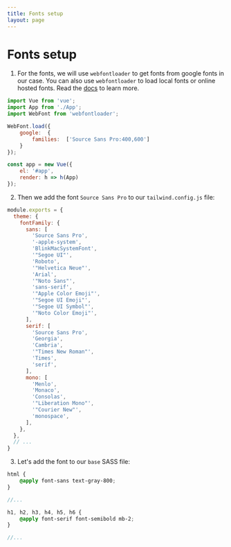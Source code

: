```yaml
---
title: Fonts setup
layout: page
---
```


# Fonts setup
1. For the fonts, we will use `webfontloader` to get fonts from google fonts in our case. You can also use `webfontloader` to load local fonts or online hosted fonts. Read the [docs](https://github.com/typekit/webfontloader) to learn more.
```javascript
import Vue from 'vue';
import App from './App';
import WebFont from 'webfontloader';

WebFont.load({
    google:  {
        families:  ['Source Sans Pro:400,600']
    }
});

const app = new Vue({
    el: '#app',
    render: h => h(App)
});
```

2. Then we add the font `Source Sans Pro` to our `tailwind.config.js` file:

```javascript
module.exports = {
  theme: {
    fontFamily: {
      sans: [
        'Source Sans Pro',
        '-apple-system',
        'BlinkMacSystemFont',
        '"Segoe UI"',
        'Roboto',
        '"Helvetica Neue"',
        'Arial',
        '"Noto Sans"',
        'sans-serif',
        '"Apple Color Emoji"',
        '"Segoe UI Emoji"',
        '"Segoe UI Symbol"',
        '"Noto Color Emoji"',
      ],
      serif: [
        'Source Sans Pro',
        'Georgia',
        'Cambria',
        '"Times New Roman"',
        'Times',
        'serif',
      ],
      mono: [
        'Menlo',
        'Monaco',
        'Consolas',
        '"Liberation Mono"',
        '"Courier New"',
        'monospace',
      ],
    },
  },
  // ...
}
```
3. Let's add the font to our `base` SASS file:
```scss
html {
    @apply font-sans text-gray-800;
}

//...

h1, h2, h3, h4, h5, h6 {
    @apply font-serif font-semibold mb-2;
}

//...
```
